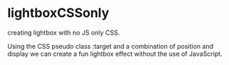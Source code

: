 # lightboxCSSonly
creating lightbox with no JS only CSS.

Using the CSS pseudo class :target and a combination of position and display we can create a fun lightbox effect without the use of JavaScript.
